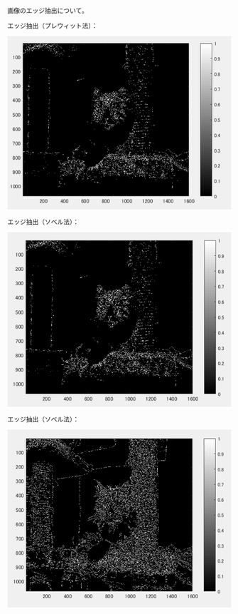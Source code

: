  画像のエッジ抽出について。
 
エッジ抽出（プレウィット法）：

![](https://github.com/suuzoudan/homework/blob/master/eccat.PNG?raw=true)

エッジ抽出（ソベル法）：

![](https://github.com/suuzoudan/homework/blob/master/ec2cat.PNG?raw=true)

エッジ抽出（ソベル法）：

![](https://github.com/suuzoudan/homework/blob/master/ec3cat.PNG?raw=true)
